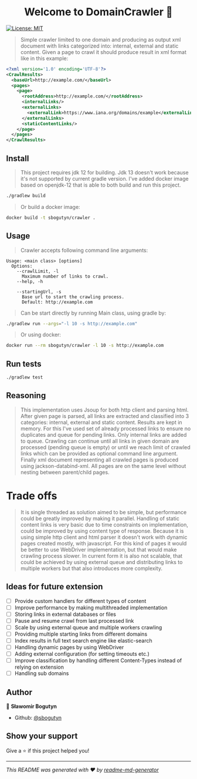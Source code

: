 <h1 align="center">Welcome to DomainCrawler 👋</h1>
<p>
  <a href="#" target="_blank">
    <img alt="License: MIT" src="https://img.shields.io/badge/License-MIT-yellow.svg" />
  </a>
</p>

> Simple crawler limited to one domain and producing as output xml document with links categorized into: internal, external and static content.
> Given a page to crawl it should produce result in xml format like in this example:
```xml
<?xml version='1.0' encoding='UTF-8'?>
<CrawlResults>
  <baseUrl>http://example.com/</baseUrl>
  <pages>
    <page>
      <rootAddress>http://example.com/</rootAddress>
      <internalLinks/>
      <externalLinks>
        <externalLink>https://www.iana.org/domains/example</externalLink>
      </externalLinks>
      <staticContentLinks/>
    </page>
  </pages>
</CrawlResults>

```

## Install
> This project requires jdk 12 for building. Jdk 13 doesn't work because it's not 
> supported by current gradle version. I've added docker image based on openjdk-12 that 
> is able to both build and run this project.

```sh
./gradlew build
```

> Or build a docker image:
```sh
docker build -t sbogutyn/crawler .
```

## Usage

> Crawler accepts following command line arguments:

```text
Usage: <main class> [options]
  Options:
    --crawlLimit, -l
      Maximum number of links to crawl.
    --help, -h

    --startingUrl, -s
      Base url to start the crawling process.
      Default: http://example.com
```

> Can be start directly by running Main class, using gradle by:

```sh
./gradlew run --args="-l 10 -s http://example.com"
```

> Or using docker:

```sh
docker run --rm sbogutyn/crawler -l 10 -s http://example.com
```

## Run tests

```sh
./gradlew test
```

## Reasoning 
> This implementation uses Jsoup for both http client and parsing html.
> After given page is parsed, all links are extracted and classified into 3 categories:
> internal, external and static content.
> Results are kept in memory. For this I've used set of already processed links
> to ensure no duplicates and queue for pending links. Only internal links 
> are added to queue.
> Crawling can continue until all links in given domain are processed (pending queue is empty)
> or until we reach limit of crawled links which can be provided as optional command line argument.
> Finally xml document representing all crawled pages is produced using jackson-databind-xml.
> All pages are on the same level without nesting between parent/child pages.

# Trade offs
> It is single threaded as solution aimed to be simple, but performance could be greatly improved by
> making it parallel. 
> Handling of static content links is very basic due to time constraints on implementation,
> could be improved by using content type of response. 
> Because it is using simple http client and html parser it doesn't work with dynamic pages created mostly,
> with javascript. For this kind of pages it would be better to use WebDriver implementation, but that would 
> make crawling process slower.
> In current form it is also not scalable, that could be achieved by using external queue and distributing 
> links to multiple workers but that also introduces more complexity. 


## Ideas for future extension

- [ ] Provide custom handlers for different types of content
- [ ] Improve performance by making multithreaded implementation
- [ ] Storing links in external databases or files
- [ ] Pause and resume crawl from last processed link
- [ ] Scale by using external queue and multiple workers crawling
- [ ] Providing multiple starting links from different domains
- [ ] Index results in full text search engine like elastic-search
- [ ] Handling dynamic pages by using WebDriver
- [ ] Adding external configuration (for setting timeouts etc.)
- [ ] Improve classification by handling different Content-Types instead of relying on extension
- [ ] Handling sub domains 

## Author

👤 **Sławomir Bogutyn**

* Github: [@sbogutyn](https://github.com/sbogutyn)

## Show your support

Give a ⭐️ if this project helped you!

***
_This README was generated with ❤️ by [readme-md-generator](https://github.com/kefranabg/readme-md-generator)_